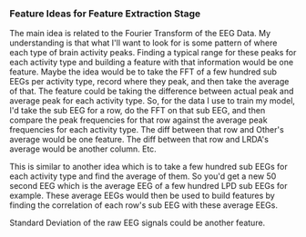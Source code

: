 ### Feature Ideas for Feature Extraction Stage

The main idea is related to the Fourier Transform of the EEG Data. My understanding is that what I'll want to look 
for is some pattern of where each type of brain activity peaks. Finding a typical range for these peaks for each 
activity type and building a feature with that information would be one feature. Maybe the idea would be to take the 
FFT of a few hundred sub EEGs per activity type, record where they peak, and then take the average of that. The 
feature could be taking the difference between actual peak and average peak for each activity type. So, for the 
data I use to train my model, I'd take the sub EEG for a row, do the FFT on that sub EEG, and then compare the peak 
frequencies for that row against the average peak frequencies for each activity type. The diff between that row and 
Other's average would be one feature. The diff between that row and LRDA's average would be another column. Etc.

This is similar to another idea which is to take a few hundred sub EEGs for each activity type and find the average 
of them. So you'd get a new 50 second EEG which is the average EEG of a few hundred LPD sub EEGs for example. These 
average EEGs would then be used to build features by finding the correlation of each row's sub EEG with these 
average EEGs.

Standard Deviation of the raw EEG signals could be another feature.
